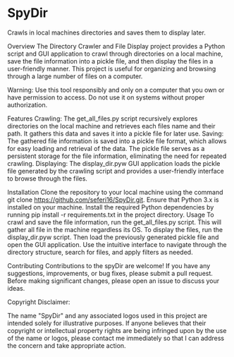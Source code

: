 # SpyDir
Crawls in local machines directories and saves them to display later.

Overview
The Directory Crawler and File Display project provides a Python script and GUI application to crawl through directories on a local machine, save the file information into a pickle file, and then display the files in a user-friendly manner. This project is useful for organizing and browsing through a large number of files on a computer.

Warning: Use this tool responsibly and only on a computer that you own or have permission to access. Do not use it on systems without proper authorization.

Features
Crawling: The get_all_files.py script recursively explores directories on the local machine and retrieves each files name and their path. It gathers this data and saves it into a pickle file for later use.
Saving: The gathered file information is saved into a pickle file format, which allows for easy loading and retrieval of the data. The pickle file serves as a persistent storage for the file information, eliminating the need for repeated crawling.
Displaying: The display_dir.pyw GUI application loads the pickle file generated by the crawling script and provides a user-friendly interface to browse through the files.

Installation
Clone the repository to your local machine using the command git clone https://github.com/seferi16/SpyDir.git.
Ensure that Python 3.x is installed on your machine.
Install the required Python dependencies by running pip install -r requirements.txt in the project directory.
Usage
To crawl and save the file information, run the get_all_files.py script. This will gather all file in the machine regardless its OS.
To display the files, run the display_dir.pyw script. Then load the previously generated pickle file and open the GUI application. Use the intuitive interface to navigate through the directory structure, search for files, and apply filters as needed.

Contributing
Contributions to the spyDir are welcome! If you have any suggestions, improvements, or bug fixes, please submit a pull request. Before making significant changes, please open an issue to discuss your ideas.

Copyright Disclaimer:

The name "SpyDir" and any associated logos used in this project are intended solely for illustrative purposes. If anyone believes that their copyright or intellectual property rights are being infringed upon by the use of the name or logos, please contact me immediately so that I can address the concern and take appropriate action.
